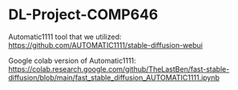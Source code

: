 # DL-Project-COMP646

Automatic1111 tool that we utilized:
https://github.com/AUTOMATIC1111/stable-diffusion-webui

Google colab version of Automatic1111:
https://colab.research.google.com/github/TheLastBen/fast-stable-diffusion/blob/main/fast_stable_diffusion_AUTOMATIC1111.ipynb

